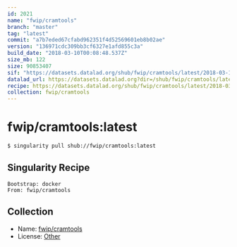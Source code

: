 ```yaml
---
id: 2021
name: "fwip/cramtools"
branch: "master"
tag: "latest"
commit: "a7b7eded67cfabd962351f4d52569601eb8b02ae"
version: "136971cdc309bb3cf6327e1afd855c3a"
build_date: "2018-03-10T00:08:48.537Z"
size_mb: 122
size: 90853407
sif: "https://datasets.datalad.org/shub/fwip/cramtools/latest/2018-03-10-a7b7eded-136971cd/136971cdc309bb3cf6327e1afd855c3a.simg"
datalad_url: https://datasets.datalad.org?dir=/shub/fwip/cramtools/latest/2018-03-10-a7b7eded-136971cd/
recipe: https://datasets.datalad.org/shub/fwip/cramtools/latest/2018-03-10-a7b7eded-136971cd/Singularity
collection: fwip/cramtools
---
```


# fwip/cramtools:latest

```bash
$ singularity pull shub://fwip/cramtools:latest
```

## Singularity Recipe

```singularity
Bootstrap: docker
From: fwip/cramtools
```

## Collection

 - Name: [fwip/cramtools](https://github.com/fwip/cramtools)
 - License: [Other](None)

